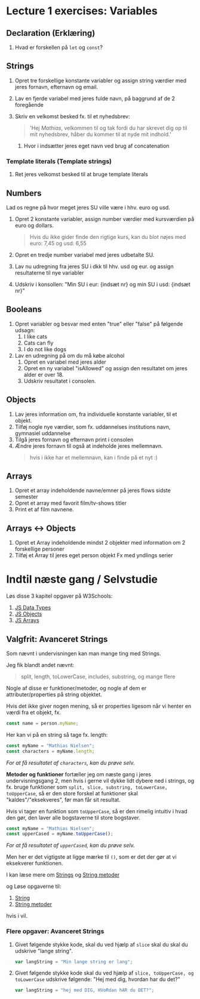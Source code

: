 # Lecture 1 exercises: Variables

## Declaration (Erklæring)

1. Hvad er forskellen på `let` og `const`?

## Strings

1. Opret tre forskellige konstante variabler og assign string værdier med jeres fornavn, efternavn og email.
2. Lav en fjerde variabel med jeres fulde navn, på baggrund af de 2 foregående
3. Skriv en velkomst besked fx. til et nyhedsbrev:

   > 'Hej *Mathias*, velkommen til og tak fordi du har skrevet dig op til mit nyhedsbrev, håber du kommer til at nyde mit indhold.’

   1. Hvor i indsætter jeres eget navn ved brug af concatenation

### Template literals (Template strings)

1. Ret jeres velkomst besked til at bruge template literals

## Numbers

Lad os regne på hvor meget jeres SU ville være i hhv. euro og usd.

1. Opret 2 konstante variabler, assign number værdier med kursværdien på euro og dollars.

   > Hvis du ikke gider finde den rigtige kurs, kan du blot nøjes med euro: 7,45 og usd: 6,55

2. Opret en tredje number variabel med jeres udbetalte SU.
3. Lav nu udregning fra jeres SU i dkk til hhv. usd og eur. og assign resultaterne til nye variabler
4. Udskriv i konsollen: "Min SU i eur: {indsæt nr} og min SU i usd: {indsæt nr}"

## Booleans

1. Opret variabler og besvar med enten "true" eller "false" på følgende udsagn:
   1. I like cats
   2. Cats can fly
   3. I do not like dogs
2. Lav en udregning på om du må købe alcohol
   1. Opret en variabel med jeres alder
   2. Opret en ny variabel "isAllowed" og assign den resultatet om jeres alder er over 18.
   3. Udskriv resultatet i consolen.

## Objects

1. Lav jeres information om, fra individuelle konstante variabler, til et objekt.
2. Tilføj nogle nye værdier, som fx. uddannelses institutions navn, gymnasiel uddannelse
3. Tilgå jeres fornavn og efternavn print i consolen
4. Ændre jeres fornavn til også at indeholde jeres mellemnavn.
   > hvis i ikke har et mellemnavn, kan i finde på et nyt :)

## Arrays

1. Opret et array indeholdende navne/emner på jeres flows sidste semester
2. Opret et array med favorit film/tv-shows titler
3. Print et af film navnene.

## Arrays <-> Objects

1. Opret et Array indeholdende mindst 2 objekter med information om 2 forskellige personer
2. Tilføj et Array til jeres eget person objekt
   Fx med yndlings serier

# Indtil næste gang / Selvstudie

Løs disse 3 kapitel opgaver på W3Schools:

1. [JS Data Types](https://www.w3schools.com/js/exercise_js.asp?filename=exercise_js_datatypes1)
2. [JS Objects](https://www.w3schools.com/js/exercise_js.asp?filename=exercise_js_objects1)
3. [JS Arrays](https://www.w3schools.com/js/exercise_js.asp?filename=exercise_js_arrays1)

## Valgfrit: Avanceret Strings

Som nævnt i undervisningen kan man mange ting med Strings.

Jeg fik blandt andet nævnt:

> split, length, toLowerCase, includes, substring, og mange flere

Nogle af disse er funktioner/metoder, og nogle af dem er attributer/properties på string objektet.

Hvis det ikke giver nogen mening, så er properties ligesom når vi henter en værdi fra et objekt, fx.

```js
const name = person.myName;
```

Her kan vi på en string så tage fx. length:

```js
const myName = "Mathias Nielsen";
const characters = myName.length;
```

_For at få resultatet af `characters`, kan du prøve selv._

**Metoder og funktioner** fortæller jeg om næste gang i jeres undervisningsgang 2, men hvis i gerne vil dykke lidt dybere ned i strings, og fx. bruge funktioner som `split, slice, substring, toLowerCase, toUpperCase`, så er den store forskel at funktioner skal "kaldes"/"eksekveres", før man får sit resultat.

Hvis vi tager en funktion som `toUpperCase`, så er den rimelig intuitiv i hvad den gør, den laver alle bogstaverne til store bogstaver.

```js
const myName = "Mathias Nielsen";
const upperCased = myName.toUpperCase();
```

_For at få resultatet af `upperCased`, kan du prøve selv._

Men her er det vigtigste at ligge mærke til `()`, som er det der gør at vi eksekverer funktionen.

I kan læse mere om [Strings](https://www.w3schools.com/js/js_strings.asp)
og [String metoder](https://www.w3schools.com/js/js_string_methods.asp)

og Løse opgaverne til:

1. [String](https://www.w3schools.com/js/exercise_js.asp?filename=exercise_js_strings1)
2. [String metoder](https://www.w3schools.com/js/exercise_js.asp?filename=exercise_js_string_methods1)

hvis i vil.

### Flere opgaver: Avanceret Strings

1. Givet følgende stykke kode, skal du ved hjælp af `slice` skal du skal du udskrive "lange string".
   ```js
   var langString = "Min lange string er lang";
   ```
2. Givet følgende stykke kode skal du ved hjælp af `slice, toUpperCase, og toLowerCase` udskrive følgende: "Hej med dig, hvordan har du det?"
   ```js
   var langString = "hej med DIG, HVoRdan hAR du DET?";
   ```
